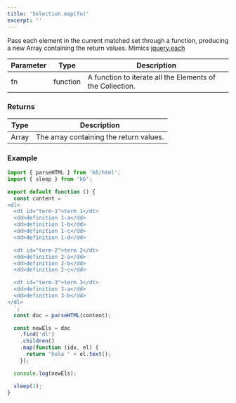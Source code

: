 ```yaml
---
title: 'Selection.map(fn)'
excerpt: ''
---
```


Pass each element in the current matched set through a function, producing a new Array containing the return values.
Mimics [jquery.each](https://api.jquery.com/each/)

| Parameter | Type     | Description                                               |
| --------- | -------- | --------------------------------------------------------- |
| fn        | function | A function to iterate all the Elements of the Collection. |

### Returns

| Type  | Description                             |
| ----- | --------------------------------------- |
| Array | The array containing the return values. |

### Example

<CodeGroup labels={[]}>

```js
import { parseHTML } from 'k6/html';
import { sleep } from 'k6';

export default function () {
  const content = `
<dl>
  <dt id="term-1">term 1</dt>
  <dd>definition 1-a</dd>
  <dd>definition 1-b</dd>
  <dd>definition 1-c</dd>
  <dd>definition 1-d</dd>

  <dt id="term-2">term 2</dt>
  <dd>definition 2-a</dd>
  <dd>definition 2-b</dd>
  <dd>definition 2-c</dd>

  <dt id="term-3">term 3</dt>
  <dd>definition 3-a</dd>
  <dd>definition 3-b</dd>
</dl>
  `;
  const doc = parseHTML(content);

  const newEls = doc
    .find('dl')
    .children()
    .map(function (idx, el) {
      return 'hola ' + el.text();
    });

  console.log(newEls);

  sleep(1);
}
```

</CodeGroup>
